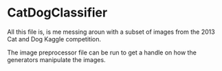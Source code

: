 # CatDogClassifier

All this file is, is me messing aroun with a subset of images from the 2013 Cat and Dog Kaggle competition.

The image preprocessor file can be run to get a handle on how the generators manipulate the images.
